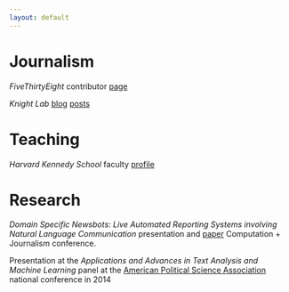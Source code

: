 ```yaml
---
layout: default
---
```

# Journalism

_FiveThirtyEight_ contributor [page](https://fivethirtyeight.com/contributors/dhrumil-mehta/)

_Knight Lab_ [blog](https://knightlab.northwestern.edu/2013/03/06/numbers-and-narriative-a-computer-scientist-at-nicar/index.html) [posts](https://knightlab.northwestern.edu/2014/04/08/how-a-young-developer-stumbled-in-to-journalism-and-then-landed-at-fivethirtyeight/)

# Teaching

_Harvard Kennedy School_ faculty [profile](https://www.hks.harvard.edu/about/faculty-staff-directory/dhrumil-mehta/(page)/faculty)

# Research

_Domain Specific Newsbots: Live Automated Reporting Systems involving Natural Language Communication_ presentation and [paper](http://journalism.stanford.edu/cj2016/files/Newsbots.pdf) Computation + Journalism conference.

Presentation at the _Applications and Advances in Text Analysis and Machine Learning_ panel at the [American Political Science Association](http://www.apsanet.org/portals/54/Files/Programs/FinalePDFFullProgramAPSA2014.pdf) national conference in 2014
